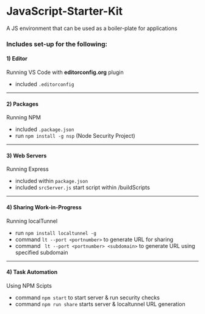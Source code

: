 # JavaScript-Starter-Kit
A JS environment that can be used as a boiler-plate for applications

### Includes set-up for the following:

#### 1) Editor
Running VS Code with **editorconfig.org** plugin
* included ```.editorconfig``` 

---

#### 2) Packages
Running NPM
* included ```.package.json```
* run ``` npm install -g nsp ``` (Node Security Project)

---

#### 3) Web Servers
Running Express
* included within ```package.json```
* included ``` srcServer.js ``` start script within /buildScripts

---

#### 4) Sharing Work-in-Progress
Running localTunnel
* run ```npm install localtunnel -g```
* command ```lt --port <portnumber>``` to generate URL for sharing
* command ``` lt --port <portnumber> <subdomain>``` to generate URL using specified subdomain

---

#### 4) Task Automation
Using NPM Scipts
* command ```npm start``` to start server & run security checks
* command ``` npm run share ``` starts server & localtunnel URL generation

